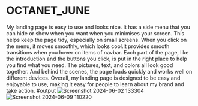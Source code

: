 # OCTANET_JUNE
My landing page is easy to use and looks nice. It has a side menu that you can hide or show when you want when you minimises your screen. This helps keep the page tidy, especially on small screens. When you click on the menu, it moves smoothly, which looks cool.It provides smooth transitions when you hover on items of navbar. Each part of the page, like the introduction and the buttons you click, is put in the right place to help you find what you need. The pictures, text, and colors all look good together. And behind the scenes, the page loads quickly and works well on different devices. Overall, my landing page is designed to be easy and enjoyable to use, making it easy for people to learn about my brand and take action.
#output
![Screenshot 2024-06-02 133304](https://github.com/satwika473/OCTANET_JUNE/assets/119293563/76825cd8-adbe-4137-82ba-42f299ace0f4)
![Screenshot 2024-06-09 110220](https://github.com/satwika473/OCTANET_JUNE/assets/119293563/e924973e-ae24-44e6-b6ec-57974f950169)
